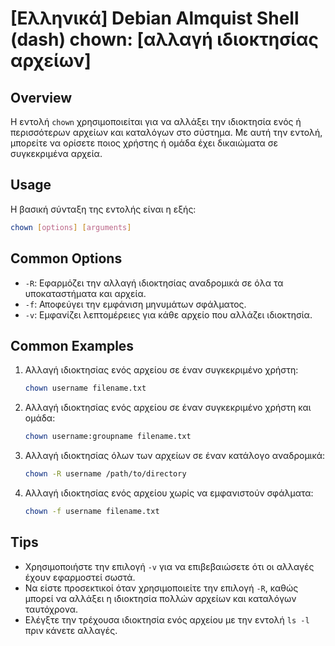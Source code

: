 # [Ελληνικά] Debian Almquist Shell (dash) chown: [αλλαγή ιδιοκτησίας αρχείων]

## Overview
Η εντολή `chown` χρησιμοποιείται για να αλλάξει την ιδιοκτησία ενός ή περισσότερων αρχείων και καταλόγων στο σύστημα. Με αυτή την εντολή, μπορείτε να ορίσετε ποιος χρήστης ή ομάδα έχει δικαιώματα σε συγκεκριμένα αρχεία.

## Usage
Η βασική σύνταξη της εντολής είναι η εξής:

```bash
chown [options] [arguments]
```

## Common Options
- `-R`: Εφαρμόζει την αλλαγή ιδιοκτησίας αναδρομικά σε όλα τα υποκαταστήματα και αρχεία.
- `-f`: Αποφεύγει την εμφάνιση μηνυμάτων σφάλματος.
- `-v`: Εμφανίζει λεπτομέρειες για κάθε αρχείο που αλλάζει ιδιοκτησία.

## Common Examples
1. Αλλαγή ιδιοκτησίας ενός αρχείου σε έναν συγκεκριμένο χρήστη:
   ```bash
   chown username filename.txt
   ```

2. Αλλαγή ιδιοκτησίας ενός αρχείου σε έναν συγκεκριμένο χρήστη και ομάδα:
   ```bash
   chown username:groupname filename.txt
   ```

3. Αλλαγή ιδιοκτησίας όλων των αρχείων σε έναν κατάλογο αναδρομικά:
   ```bash
   chown -R username /path/to/directory
   ```

4. Αλλαγή ιδιοκτησίας ενός αρχείου χωρίς να εμφανιστούν σφάλματα:
   ```bash
   chown -f username filename.txt
   ```

## Tips
- Χρησιμοποιήστε την επιλογή `-v` για να επιβεβαιώσετε ότι οι αλλαγές έχουν εφαρμοστεί σωστά.
- Να είστε προσεκτικοί όταν χρησιμοποιείτε την επιλογή `-R`, καθώς μπορεί να αλλάξει η ιδιοκτησία πολλών αρχείων και καταλόγων ταυτόχρονα.
- Ελέγξτε την τρέχουσα ιδιοκτησία ενός αρχείου με την εντολή `ls -l` πριν κάνετε αλλαγές.